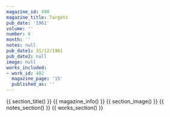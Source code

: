 ```yaml
---
magazine_id: 490
magazine_title: Targets
pub_date: '1961'
volume: ''
number: 8
month: ''
notes: null
pub_date1: 31/12/1961
pub_date2: null
image: null
works_included:
- work_id: 482
  magazine_page: '15'
  published_as: ''
---
```


{{ section_title() }}
{{ magazine_info() }}
{{ section_image() }}
{{ notes_section() }}
{{ works_section() }}

